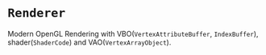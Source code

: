 ﻿# `Renderer`
Modern OpenGL Rendering with VBO(`VertexAttributeBuffer`, `IndexBuffer`), shader(`ShaderCode`) and VAO(`VertexArrayObject`).
